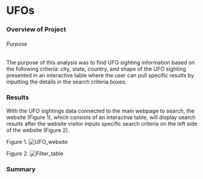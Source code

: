 # UFOs

### Overview of Project
###### Purpose
The purpose of this analysis was to find UFO sighting information based on the following criteria: city, state, country, and shape of the UFO sighting presented in an interactive table where the user can pull specific results by inputting the details in the search criteria boxes.

### Results
With the UFO sightings data connected to the main webpage to search, the website (Figure 1), which consists of an interactive table, will display search results after the website visitor inputs specific search criteria on the left side of the website (Figure 2).

Figure 1.
![UFO_website](C:\Users\16462\Desktop\BootCamp\Module-11\UFOs\images\UFO_website.png)

Figure 2.
![Filter_table](C:\Users\16462\Desktop\BootCamp\Module-11\UFOs\images\Filter_table.png)

### Summary

